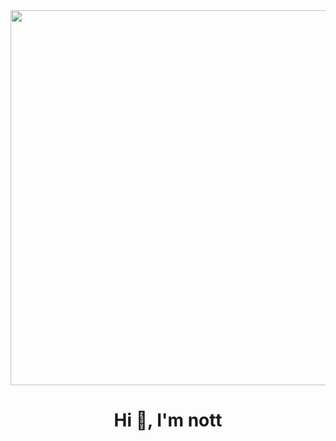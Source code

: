 <div id="header" align="center">
    <img src="https://giphy.com/clips/originals-hacker-desi-hackette-nvapDvi8jH6cj31v59" width="600" />
    <h1 align="center">Hi 👋, I'm nott</h1>
</div>
